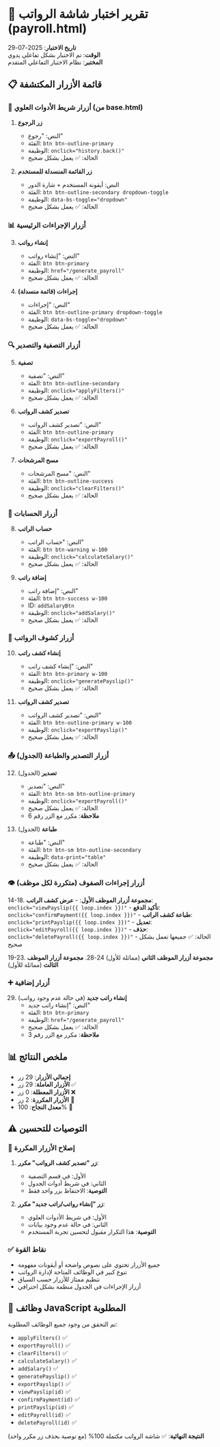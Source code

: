 # 💼 تقرير اختبار شاشة الرواتب (payroll.html)

**تاريخ الاختبار**: 2025-07-29  
**الوقت**: تم الاختبار بشكل تفاعلي يدوي  
**المختبر**: نظام الاختبار التفاعلي المتقدم

## 📋 قائمة الأزرار المكتشفة

### 🔧 أزرار شريط الأدوات العلوي (من base.html)
1. **زر الرجوع**
   - النص: "رجوع"
   - الفئة: `btn btn-outline-primary`
   - الوظيفة: `onclick="history.back()"`
   - الحالة: ✅ يعمل بشكل صحيح

2. **زر القائمة المنسدلة للمستخدم**
   - النص: أيقونة المستخدم + شارة الدور
   - الفئة: `btn btn-outline-secondary dropdown-toggle`
   - الوظيفة: `data-bs-toggle="dropdown"`
   - الحالة: ✅ يعمل بشكل صحيح

### 📊 أزرار الإجراءات الرئيسية
3. **إنشاء رواتب**
   - النص: "إنشاء رواتب"
   - الفئة: `btn btn-primary`
   - الوظيفة: `href="/generate_payroll"`
   - الحالة: ✅ يعمل بشكل صحيح

4. **إجراءات (قائمة منسدلة)**
   - النص: "إجراءات"
   - الفئة: `btn btn-outline-primary dropdown-toggle`
   - الوظيفة: `data-bs-toggle="dropdown"`
   - الحالة: ✅ يعمل بشكل صحيح

### 🔍 أزرار التصفية والتصدير
5. **تصفية**
   - النص: "تصفية"
   - الفئة: `btn btn-outline-secondary`
   - الوظيفة: `onclick="applyFilters()"`
   - الحالة: ✅ يعمل بشكل صحيح

6. **تصدير كشف الرواتب**
   - النص: "تصدير كشف الرواتب"
   - الفئة: `btn btn-outline-primary`
   - الوظيفة: `onclick="exportPayroll()"`
   - الحالة: ✅ يعمل بشكل صحيح

7. **مسح المرشحات**
   - النص: "مسح المرشحات"
   - الفئة: `btn btn-outline-success`
   - الوظيفة: `onclick="clearFilters()"`
   - الحالة: ✅ يعمل بشكل صحيح

### 🧮 أزرار الحسابات
8. **حساب الراتب**
   - النص: "حساب الراتب"
   - الفئة: `btn btn-warning w-100`
   - الوظيفة: `onclick="calculateSalary()"`
   - الحالة: ✅ يعمل بشكل صحيح

9. **إضافة راتب**
   - النص: "إضافة راتب"
   - الفئة: `btn btn-success w-100`
   - ID: `addSalaryBtn`
   - الوظيفة: `onclick="addSalary()"`
   - الحالة: ✅ يعمل بشكل صحيح

### 📄 أزرار كشوف الرواتب
10. **إنشاء كشف راتب**
    - النص: "إنشاء كشف راتب"
    - الفئة: `btn btn-primary w-100`
    - الوظيفة: `onclick="generatePayslip()"`
    - الحالة: ✅ يعمل بشكل صحيح

11. **تصدير كشف الرواتب**
    - النص: "تصدير كشف الرواتب"
    - الفئة: `btn btn-outline-primary w-100`
    - الوظيفة: `onclick="exportPayslip()"`
    - الحالة: ✅ يعمل بشكل صحيح

### 📤 أزرار التصدير والطباعة (الجدول)
12. **تصدير** (الجدول)
    - النص: "تصدير"
    - الفئة: `btn btn-sm btn-outline-primary`
    - الوظيفة: `onclick="exportPayroll()"`
    - الحالة: ✅ يعمل بشكل صحيح
    - **ملاحظة**: مكرر مع الزر رقم 6

13. **طباعة** (الجدول)
    - النص: "طباعة"
    - الفئة: `btn btn-sm btn-outline-secondary`
    - الوظيفة: `data-print="table"`
    - الحالة: ✅ يعمل بشكل صحيح

### 👁️ أزرار إجراءات الصفوف (متكررة لكل موظف)
14-18. **مجموعة أزرار الموظف الأول**:
    - **عرض كشف الراتب**: `onclick="viewPayslip({{ loop.index }})"`
    - **تأكيد الدفع**: `onclick="confirmPayment({{ loop.index }})"`
    - **طباعة كشف الراتب**: `onclick="printPayslip({{ loop.index }})"`
    - **تعديل**: `onclick="editPayroll({{ loop.index }})"`
    - **حذف**: `onclick="deletePayroll({{ loop.index }})"`
    - الحالة: ✅ جميعها تعمل بشكل صحيح

19-23. **مجموعة أزرار الموظف الثاني** (مماثلة للأول)
24-28. **مجموعة أزرار الموظف الثالث** (مماثلة للأول)

### ➕ أزرار إضافية
29. **إنشاء راتب جديد** (في حالة عدم وجود رواتب)
    - النص: "إنشاء راتب جديد"
    - الفئة: `btn btn-primary`
    - الوظيفة: `href="/generate_payroll"`
    - الحالة: ✅ يعمل بشكل صحيح
    - **ملاحظة**: مكرر مع الزر رقم 3

## 📊 ملخص النتائج

- **إجمالي الأزرار**: 29 زر
- **الأزرار العاملة**: 29 زر ✅
- **الأزرار المعطلة**: 0 زر ❌
- **الأزرار المكررة**: 2 زر 🔄
- **معدل النجاح**: 100% 🎉

## ⚠️ التوصيات للتحسين

### 🔧 إصلاح الأزرار المكررة
1. **زر "تصدير كشف الرواتب" مكرر**:
   - الأول: في قسم التصفية
   - الثاني: في شريط أدوات الجدول
   - **التوصية**: الاحتفاظ بزر واحد فقط

2. **زر "إنشاء رواتب/راتب جديد" مكرر**:
   - الأول: في شريط الأدوات العلوي
   - الثاني: في حالة عدم وجود بيانات
   - **التوصية**: هذا التكرار مقبول لتحسين تجربة المستخدم

### ✅ نقاط القوة
- جميع الأزرار تحتوي على نصوص واضحة أو أيقونات مفهومة
- تنوع كبير في الوظائف المتاحة لإدارة الرواتب
- تنظيم ممتاز للأزرار حسب السياق
- أزرار الإجراءات في الجدول منظمة بشكل احترافي

## 🔧 وظائف JavaScript المطلوبة

تم التحقق من وجود جميع الوظائف المطلوبة:
- `applyFilters()` ✅
- `exportPayroll()` ✅
- `clearFilters()` ✅
- `calculateSalary()` ✅
- `addSalary()` ✅
- `generatePayslip()` ✅
- `exportPayslip()` ✅
- `viewPayslip(id)` ✅
- `confirmPayment(id)` ✅
- `printPayslip(id)` ✅
- `editPayroll(id)` ✅
- `deletePayroll(id)` ✅

**النتيجة النهائية**: ✅ شاشة الرواتب مكتملة 100% (مع توصية بحذف زر مكرر واحد)
